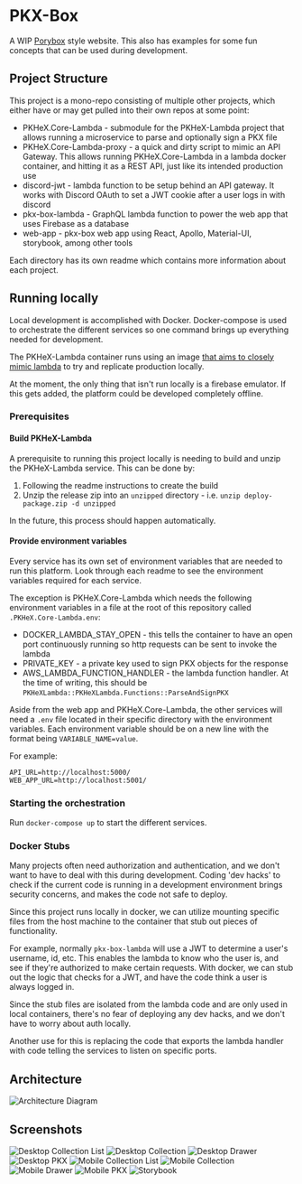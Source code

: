 # PKX-Box

A WIP [Porybox](https://www.porybox.com/#/) style website. This also has examples for some fun concepts that can be used during development.

## Project Structure

This project is a mono-repo consisting of multiple other projects, which either have or may get pulled into their own repos at some point:

- PKHeX.Core-Lambda - submodule for the PKHeX-Lambda project that allows running a microservice to parse and optionally sign a PKX file
- PKHeX.Core-Lambda-proxy - a quick and dirty script to mimic an API Gateway. This allows running PKHeX.Core-Lambda in a lambda docker container, and hitting it as a REST API, just like its intended production use
- discord-jwt - lambda function to be setup behind an API gateway. It works with Discord OAuth to set a JWT cookie after a user logs in with discord
- pkx-box-lambda - GraphQL lambda function to power the web app that uses Firebase as a database
- web-app - pkx-box web app using React, Apollo, Material-UI, storybook, among other tools

Each directory has its own readme which contains more information about each project.

## Running locally

Local development is accomplished with Docker. Docker-compose is used to orchestrate the different services so one command brings up everything needed for development.

The PKHeX-Lambda container runs using an image [that aims to closely mimic lambda](https://hub.docker.com/r/lambci/lambda/) to try and replicate production locally.

At the moment, the only thing that isn't run locally is a firebase emulator. If this gets added, the platform could be developed completely offline.

### Prerequisites

#### Build PKHeX-Lambda

A prerequisite to running this project locally is needing to build and unzip the PKHeX-Lambda service. This can be done by:

1. Following the readme instructions to create the build
2. Unzip the release zip into an `unzipped` directory - i.e. `unzip deploy-package.zip -d unzipped`

In the future, this process should happen automatically.

#### Provide environment variables

Every service has its own set of environment variables that are needed to run this platform. Look through each readme to see the environment variables required for each service.

The exception is PKHeX.Core-Lambda which needs the following environment variables in a file at the root of this repository called `.PKHeX.Core-Lambda.env`:

- DOCKER_LAMBDA_STAY_OPEN - this tells the container to have an open port continuously running so http requests can be sent to invoke the lambda
- PRIVATE_KEY - a private key used to sign PKX objects for the response
- AWS_LAMBDA_FUNCTION_HANDLER - the lambda function handler. At the time of writing, this should be `PKHeXLambda::PKHeXLambda.Functions::ParseAndSignPKX`

Aside from the web app and PKHeX.Core-Lambda, the other services will need a `.env` file located in their specific directory with the environment variables. Each environment variable should be on a new line with the format being `VARIABLE_NAME=value`.

For example:

```
API_URL=http://localhost:5000/
WEB_APP_URL=http://localhost:5001/
```

### Starting the orchestration

Run `docker-compose up` to start the different services.

### Docker Stubs

Many projects often need authorization and authentication, and we don't want to have to deal with this during development. Coding 'dev hacks' to check if the current code is running in a development environment brings security concerns, and makes the code not safe to deploy.

Since this project runs locally in docker, we can utilize mounting specific files from the host machine to the container that stub out pieces of functionality.

For example, normally `pkx-box-lambda` will use a JWT to determine a user's username, id, etc. This enables the lambda to know who the user is, and see if they're authorized to make certain requests. With docker, we can stub out the logic that checks for a JWT, and have the code think a user is always logged in.

Since the stub files are isolated from the lambda code and are only used in local containers, there's no fear of deploying any dev hacks, and we don't have to worry about auth locally.

Another use for this is replacing the code that exports the lambda handler with code telling the services to listen on specific ports.

## Architecture

![Architecture Diagram](screenshots/architecture-diagram.png)

## Screenshots

![Desktop Collection List](screenshots/desktop-collection-list.png)
![Desktop Collection](screenshots/desktop-collection.png)
![Desktop Drawer](screenshots/desktop-drawer.png)
![Desktop PKX](screenshots/desktop-pkx.png)
![Mobile Collection List](screenshots/mobile-collection-list.png)
![Mobile Collection](screenshots/mobile-collection.png)
![Mobile Drawer](screenshots/mobile-drawer.png)
![Mobile PKX](screenshots/mobile-pkx.png)
![Storybook](screenshots/storybook.png)
